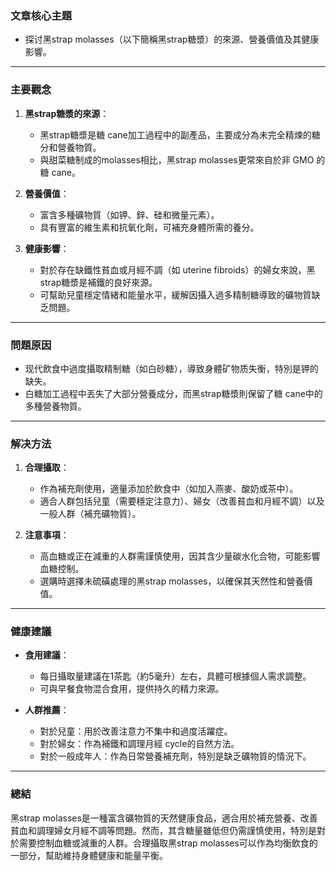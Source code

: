 ### 文章核心主題  
- 探讨黑strap molasses（以下簡稱黑strap糖漿）的來源、營養價值及其健康影響。

---

### 主要觀念  
1. **黑strap糖漿的來源**：  
   - 黑strap糖漿是糖 cane加工過程中的副產品，主要成分為未完全精煉的糖分和營養物質。  
   - 與甜菜糖制成的molasses相比，黑strap molasses更常來自於非 GMO 的糖 cane。

2. **營養價值**：  
   - 富含多種礦物質（如钾、鋅、硅和微量元素）。  
   - 具有豐富的維生素和抗氧化劑，可補充身體所需的養分。  

3. **健康影響**：  
   - 對於存在缺鐵性貧血或月經不調（如 uterine fibroids）的婦女來說，黑strap糖漿是補鐵的良好來源。  
   - 可幫助兒童穩定情緒和能量水平，緩解因攝入過多精制糖導致的礦物質缺乏問題。

---

### 問題原因  
- 现代飲食中過度攝取精制糖（如白砂糖），導致身體矿物质失衡，特別是钾的缺失。  
- 白糖加工過程中丟失了大部分營養成分，而黑strap糖漿則保留了糖 cane中的多種營養物質。

---

### 解决方法  
1. **合理攝取**：  
   - 作為補充劑使用，適量添加於飲食中（如加入燕麥、酸奶或茶中）。  
   - 適合人群包括兒童（需要穩定注意力）、婦女（改善貧血和月經不調）以及一般人群（補充礦物質）。  

2. **注意事項**：  
   - 高血糖或正在減重的人群需謹慎使用，因其含少量碳水化合物，可能影響血糖控制。  
   - 選購時選擇未硫磺處理的黑strap molasses，以確保其天然性和營養價值。

---

### 健康建議  
- **食用建議**：  
  - 每日攝取量建議在1茶匙（約5毫升）左右，具體可根據個人需求調整。  
  - 可與早餐食物混合食用，提供持久的精力來源。  

- **人群推薦**：  
  - 對於兒童：用於改善注意力不集中和過度活躍症。  
  - 對於婦女：作為補鐵和調理月經 cycle的自然方法。  
  - 對於一般成年人：作為日常營養補充劑，特別是缺乏礦物質的情況下。  

---

### 總結  
黑strap molasses是一種富含礦物質的天然健康食品，適合用於補充營養、改善貧血和調理婦女月經不調等問題。然而，其含糖量雖低但仍需謹慎使用，特別是對於需要控制血糖或減重的人群。合理攝取黑strap molasses可以作為均衡飲食的一部分，幫助維持身體健康和能量平衡。